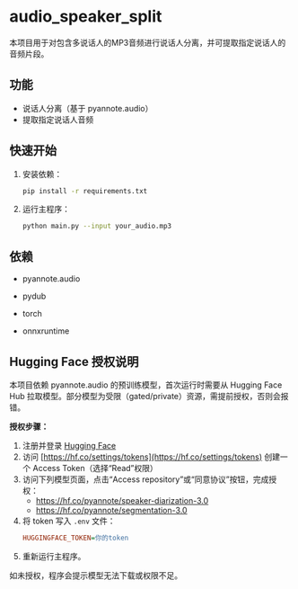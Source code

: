 # audio_speaker_split

本项目用于对包含多说话人的MP3音频进行说话人分离，并可提取指定说话人的音频片段。

## 功能
- 说话人分离（基于 pyannote.audio）
- 提取指定说话人音频

## 快速开始
1. 安装依赖：
   ```bash
   pip install -r requirements.txt
   ```
2. 运行主程序：
   ```bash
   python main.py --input your_audio.mp3
   ```

## 依赖
- pyannote.audio
- pydub
- torch


- onnxruntime

## Hugging Face 授权说明

本项目依赖 pyannote.audio 的预训练模型，首次运行时需要从 Hugging Face Hub 拉取模型。部分模型为受限（gated/private）资源，需提前授权，否则会报错。

**授权步骤：**
1. 注册并登录 [Hugging Face](https://hf.co/)
2. 访问 [https://hf.co/settings/tokens](https://hf.co/settings/tokens) 创建一个 Access Token（选择“Read”权限）
3. 访问下列模型页面，点击“Access repository”或“同意协议”按钮，完成授权：
   - https://hf.co/pyannote/speaker-diarization-3.0
   - https://hf.co/pyannote/segmentation-3.0
4. 将 token 写入 `.env` 文件：
   ```ini
   HUGGINGFACE_TOKEN=你的token
   ```
5. 重新运行主程序。

如未授权，程序会提示模型无法下载或权限不足。
